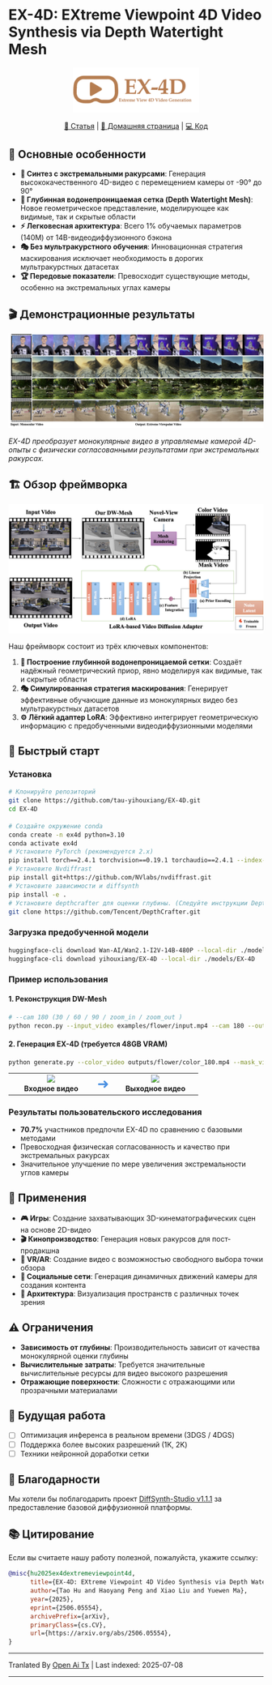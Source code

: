# EX-4D: EXtreme Viewpoint 4D Video Synthesis via Depth Watertight Mesh

<div align="center">

<img src="https://raw.githubusercontent.com/tau-yihouxiang/EX-4D/main/docs/Logo.png" alt="EX-4D Logo" width="250">

[📄 Статья](https://arxiv.org/abs/2506.05554)  |  [🎥 Домашняя страница](https://tau-yihouxiang.github.io/projects/EX-4D/EX-4D.html)  |  [💻 Код](https://github.com/tau-yihouxiang/EX-4D)

</div>



## 🌟 Основные особенности

- **🎯 Синтез с экстремальными ракурсами**: Генерация высококачественного 4D-видео с перемещением камеры от -90° до 90°
- **🔧 Глубинная водонепроницаемая сетка (Depth Watertight Mesh)**: Новое геометрическое представление, моделирующее как видимые, так и скрытые области
- **⚡ Легковесная архитектура**: Всего 1% обучаемых параметров (140M) от 14B-видеодиффузионного бэкона
- **🎭 Без мультракурстного обучения**: Инновационная стратегия маскирования исключает необходимость в дорогих мультракурстных датасетах
- **🏆 Передовые показатели**: Превосходит существующие методы, особенно на экстремальных углах камеры

## 🎬 Демонстрационные результаты

<div align="center">
<img src="https://raw.githubusercontent.com/tau-yihouxiang/EX-4D/main/docs/teaser.png" alt="EX-4D Demo Results" width="800">
</div>

*EX-4D преобразует монокулярные видео в управляемые камерой 4D-опыты с физически согласованными результатами при экстремальных ракурсах.*

## 🏗️ Обзор фреймворка

<div align="center">
<img src="https://raw.githubusercontent.com/tau-yihouxiang/EX-4D/main/docs/overview.png" alt="EX-4D Architecture">
</div>

Наш фреймворк состоит из трёх ключевых компонентов:

1. **🔺 Построение глубинной водонепроницаемой сетки**: Создаёт надёжный геометрический приор, явно моделируя как видимые, так и скрытые области
2. **🎭 Симулированная стратегия маскирования**: Генерирует эффективные обучающие данные из монокулярных видео без мультракурстных датасетов
3. **⚙️ Лёгкий адаптер LoRA**: Эффективно интегрирует геометрическую информацию с предобученными видеодиффузионными моделями

## 🚀 Быстрый старт

### Установка

```bash
# Клонируйте репозиторий
git clone https://github.com/tau-yihouxiang/EX-4D.git
cd EX-4D

# Создайте окружение conda
conda create -n ex4d python=3.10
conda activate ex4d
# Установите PyTorch (рекомендуется 2.x)
pip install torch==2.4.1 torchvision==0.19.1 torchaudio==2.4.1 --index-url https://download.pytorch.org/whl/cu124
# Установите Nvdiffrast
pip install git+https://github.com/NVlabs/nvdiffrast.git
# Установите зависимости и diffsynth
pip install -e .
# Установите depthcrafter для оценки глубины. (Следуйте инструкции DepthCrafter по подготовке контрольных точек.)
git clone https://github.com/Tencent/DepthCrafter.git
```

### Загрузка предобученной модели
```bash
huggingface-cli download Wan-AI/Wan2.1-I2V-14B-480P --local-dir ./models/Wan-AI
huggingface-cli download yihouxiang/EX-4D --local-dir ./models/EX-4D
```

### Пример использования
#### 1. Реконструкция DW-Mesh
```bash
# --cam 180 (30 / 60 / 90 / zoom_in / zoom_out )
python recon.py --input_video examples/flower/input.mp4 --cam 180 --output_dir outputs/flower --save_mesh
```
#### 2. Генерация EX-4D (требуется 48GB VRAM)
```bash
python generate.py --color_video outputs/flower/color_180.mp4 --mask_video outputs/flower/mask_180.mp4 --output_video outputs/flower/output.mp4
```

<table>
<tr>
<td width="45%" align="center">
<img src="https://raw.githubusercontent.com/tau-yihouxiang/EX-4D/main/examples/flower/input.gif" width="100%">
<br><b>Входное видео</b>
</td>
<td align="center">
<div style="font-size: 2em; color: #4A90E2; padding: 0 0px;">
  ➜
</div>
</td>
<td width="45%" align="center">
<img src="https://raw.githubusercontent.com/tau-yihouxiang/EX-4D/main/examples/flower/output.gif" width="100%">
<br><b>Выходное видео</b>
</td>
</tr> 
</table>

<!-- ## 📊 Performance

### Quantitative Results
| Метод | FID (Экстремальный) ↓ | FVD (Экстремальный) ↓ | Оценка VBench ↑ |
|--------|----------------------|-----------------------|-----------------|
| ReCamMaster | 64.68 | 943.45 | 0.434 |
| TrajectoryCrafter | 65.33 | 893.80 | 0.447 |
| TrajectoryAttention | 62.49 | 912.14 | 0.389 |
| **EX-4D (Наш)** | **55.42** | **823.61** | **0.450** | -->

### Результаты пользовательского исследования

- **70.7%** участников предпочли EX-4D по сравнению с базовыми методами
- Превосходная физическая согласованность и качество при экстремальных ракурсах
- Значительное улучшение по мере увеличения экстремальности углов камеры

## 🎯 Применения

- **🎮 Игры**: Создание захватывающих 3D-кинематографических сцен на основе 2D-видео
- **🎬 Кинопроизводство**: Генерация новых ракурсов для пост-продакшна
- **🥽 VR/AR**: Создание видео с возможностью свободного выбора точки обзора
- **📱 Социальные сети**: Генерация динамичных движений камеры для создания контента
- **🏢 Архитектура**: Визуализация пространств с различных точек зрения

<!-- ## 📈 Benchmarks -->

<!-- ### Оценка диапазона точек зрения

| Диапазон | Малый (0°→30°) | Большой (0°→60°) | Экстремальный (0°→90°) | Полный (-90°→90°) |
|----------|----------------|------------------|-----------------------|-------------------|
| FID | 44.19 | 50.30 | 55.42 | - |
| Прирост производительности | +9.1% лучше | +8.9% лучше | +11.3% лучше | +15.5% лучше | -->

<!-- *Прирост производительности по сравнению со вторым лучшим методом в каждой категории.* -->

## ⚠️ Ограничения

- **Зависимость от глубины**: Производительность зависит от качества монокулярной оценки глубины
- **Вычислительные затраты**: Требуется значительные вычислительные ресурсы для видео высокого разрешения
- **Отражающие поверхности**: Сложности с отражающими или прозрачными материалами

## 🔮 Будущая работа
- [ ] Оптимизация инференса в реальном времени (3DGS / 4DGS)
- [ ] Поддержка более высоких разрешений (1K, 2K)
- [ ] Техники нейронной доработки сетки

## 🙏 Благодарности

Мы хотели бы поблагодарить проект [DiffSynth-Studio v1.1.1](https://github.com/modelscope/DiffSynth-Studio/tree/v1.1.1) за предоставление базовой диффузионной платформы.

## 📚 Цитирование

Если вы считаете нашу работу полезной, пожалуйста, укажите ссылку:

```bibtex
@misc{hu2025ex4dextremeviewpoint4d,
      title={EX-4D: EXtreme Viewpoint 4D Video Synthesis via Depth Watertight Mesh}, 
      author={Tao Hu and Haoyang Peng and Xiao Liu and Yuewen Ma},
      year={2025},
      eprint={2506.05554},
      archivePrefix={arXiv},
      primaryClass={cs.CV},
      url={https://arxiv.org/abs/2506.05554}, 
}
```


---


Tranlated By [Open Ai Tx](https://github.com/OpenAiTx/OpenAiTx) | Last indexed: 2025-07-08


---
